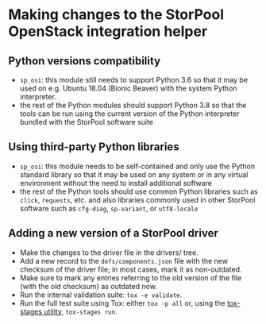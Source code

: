 <!--
SPDX-FileCopyrightText: 2022 - 2023  StorPool <support@storpool.com>
SPDX-License-Identifier: Apache-2.0
-->

# Making changes to the StorPool OpenStack integration helper

## Python versions compatibility

- `sp_osi`: this module still needs to support Python 3.6 so that
  it may be used on e.g. Ubuntu 18.04 (Bionic Beaver) with the system
  Python interpreter.
- the rest of the Python modules should support Python 3.8 so that
  the tools can be run using the current version of the Python
  interpreter bundled with the StorPool software suite

## Using third-party Python libraries

- `sp_osi`: this module needs to be self-contained and only use
  the Python standard library so that it may be used on any system or
  in any virtual environment without the need to install additional
  software
- the rest of the Python tools should use common Python libraries such as
  `click`, `requests`, etc. and also libraries commonly used in other
  StorPool software such as `cfg-diag`, `sp-variant`, or `utf8-locale`

## Adding a new version of a StorPool driver

- Make the changes to the driver file in the drivers/ tree.
- Add a new record to the `defs/components.json` file with
  the new checksum of the driver file; in most cases, mark it as
  non-outdated.
- Make sure to mark any entries referring to the old version of
  the file (with the old checksum) as outdated now.
- Run the internal validation suite: <!-- either `tox -e validate` or
  `nox -s validate` -->
  `tox -e validate`.
- Run the full test suite using Tox: either `tox -p all` or,
  using the [tox-stages utility][tox-stages], `tox-stages run`.
<!--
- Optionally, run the full test suite using Nox: either `nox` or,
  using the [nox-stages utility][nox-stages],
  `nox-stages -p1 -q1 @check @tests`.
  -->

[tox-stages]: https://devel.ringlet.net/devel/test-stages/ "Run Tox tests in groups, stopping on errors"
[nox-stages]: https://gitlab.com/ppentchev/nox-dump "The nox-stages tool from the nox-dump package"
